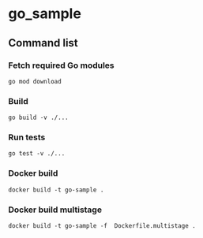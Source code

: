 # go_sample

## Command list

### Fetch required Go modules

`
go mod download
`

### Build

`
go build -v ./...
`

### Run tests

`
go test -v ./...
`

### Docker build

`
docker build -t go-sample .
`

### Docker build multistage

`
docker build -t go-sample -f  Dockerfile.multistage .
`
